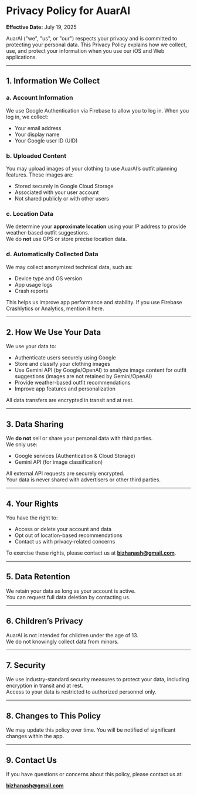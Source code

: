 # Privacy Policy for AuarAI

**Effective Date:** July 19, 2025

AuarAI ("we", "us", or "our") respects your privacy and is committed to protecting your personal data. This Privacy Policy explains how we collect, use, and protect your information when you use our iOS and Web applications.

---

## 1. Information We Collect

### a. Account Information
We use Google Authentication via Firebase to allow you to log in. When you log in, we collect:
- Your email address
- Your display name
- Your Google user ID (UID)

### b. Uploaded Content
You may upload images of your clothing to use AuarAI’s outfit planning features. These images are:
- Stored securely in Google Cloud Storage
- Associated with your user account
- Not shared publicly or with other users

### c. Location Data
We determine your **approximate location** using your IP address to provide weather-based outfit suggestions.  
We do **not** use GPS or store precise location data.

### d. Automatically Collected Data
We may collect anonymized technical data, such as:
- Device type and OS version
- App usage logs
- Crash reports

This helps us improve app performance and stability. If you use Firebase Crashlytics or Analytics, mention it here.

---

## 2. How We Use Your Data

We use your data to:
- Authenticate users securely using Google
- Store and classify your clothing images
- Use Gemini API (by Google/OpenAI) to analyze image content for outfit suggestions (images are not retained by Gemini/OpenAI)
- Provide weather-based outfit recommendations
- Improve app features and personalization

All data transfers are encrypted in transit and at rest.

---

## 3. Data Sharing

We **do not** sell or share your personal data with third parties.  
We only use:
- Google services (Authentication & Cloud Storage)
- Gemini API (for image classification)

All external API requests are securely encrypted.  
Your data is never shared with advertisers or other third parties.

---

## 4. Your Rights

You have the right to:
- Access or delete your account and data
- Opt out of location-based recommendations
- Contact us with privacy-related concerns

To exercise these rights, please contact us at **bizhanash@gmail.com**.

---

## 5. Data Retention

We retain your data as long as your account is active.  
You can request full data deletion by contacting us.

---

## 6. Children’s Privacy

AuarAI is not intended for children under the age of 13.  
We do not knowingly collect data from minors.

---

## 7. Security

We use industry-standard security measures to protect your data, including encryption in transit and at rest.  
Access to your data is restricted to authorized personnel only.

---

## 8. Changes to This Policy

We may update this policy over time. You will be notified of significant changes within the app.

---

## 9. Contact Us

If you have questions or concerns about this policy, please contact us at:

**bizhanash@gmail.com** 